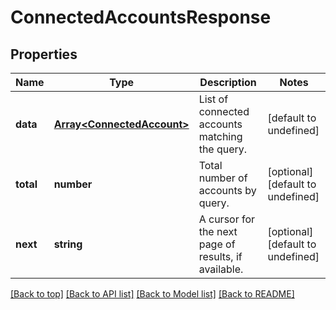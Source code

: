 # ConnectedAccountsResponse

## Properties

|Name | Type | Description | Notes|
|------------ | ------------- | ------------- | -------------|
|**data** | [**Array&lt;ConnectedAccount&gt;**](ConnectedAccount.md) | List of connected accounts matching the query. | [default to undefined]|
|**total** | **number** | Total number of accounts by query. | [optional] [default to undefined]|
|**next** | **string** | A cursor for the next page of results, if available. | [optional] [default to undefined]|




[[Back to top]](#) [[Back to API list]](../../README.md#documentation-for-api-endpoints) [[Back to Model list]](../../README.md#documentation-for-models) [[Back to README]](../../README.md)

